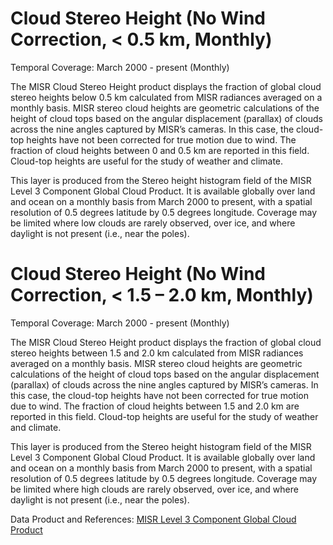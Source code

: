 # Cloud Stereo Height (No Wind Correction, < 0.5 km, Monthly)
Temporal Coverage: March 2000 - present (Monthly)

The MISR Cloud Stereo Height product displays the fraction of global cloud stereo heights below 0.5 km calculated from MISR radiances averaged on a monthly basis. MISR stereo cloud heights are geometric calculations of the height of cloud tops based on the angular displacement (parallax) of clouds across the nine angles captured by MISR’s cameras. In this case, the cloud-top heights have not been corrected for true motion due to wind. The fraction of cloud heights between 0 and 0.5 km are reported in this field. Cloud-top heights are useful for the study of weather and climate.

This layer is produced from the Stereo height histogram field of the MISR Level 3 Component Global Cloud Product. It is available globally over land and ocean on a monthly basis from March 2000 to present, with a spatial resolution of 0.5 degrees latitude by 0.5 degrees longitude. Coverage may be limited where low clouds are rarely observed, over ice, and where daylight is not present (i.e., near the poles).

# Cloud Stereo Height (No Wind Correction, < 1.5 – 2.0 km, Monthly)
Temporal Coverage: March 2000 - present (Monthly)

The MISR Cloud Stereo Height product displays the fraction of global cloud stereo heights between 1.5 and 2.0 km calculated from MISR radiances averaged on a monthly basis. MISR stereo cloud heights are geometric calculations of the height of cloud tops based on the angular displacement (parallax) of clouds across the nine angles captured by MISR’s cameras. In this case, the cloud-top heights have not been corrected for true motion due to wind. The fraction of cloud heights between 1.5 and 2.0 km are reported in this field. Cloud-top heights are useful for the study of weather and climate.

This layer is produced from the Stereo height histogram field of the MISR Level 3 Component Global Cloud Product. It is available globally over land and ocean on a monthly basis from March 2000 to present, with a spatial resolution of 0.5 degrees latitude by 0.5 degrees longitude. Coverage may be limited where high clouds are rarely observed, over ice, and where daylight is not present (i.e., near the poles).

Data Product and References: [MISR Level 3 Component Global Cloud Product](https://eosweb.larc.nasa.gov/project/misr/cgcl_table)
